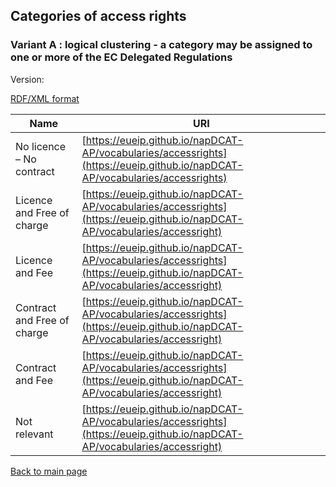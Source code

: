 ## Categories of access rights
### Variant A : logical clustering - a category may be assigned to one or more of the EC Delegated Regulations

Version:

[RDF/XML format](www.google.com)

Name | URI
---- | ---
No licence – No contract | [https://eueip.github.io/napDCAT-AP/vocabularies/accessrights](https://eueip.github.io/napDCAT-AP/vocabularies/accessrights)
Licence and Free of charge | [https://eueip.github.io/napDCAT-AP/vocabularies/accessrights](https://eueip.github.io/napDCAT-AP/vocabularies/accessright)
Licence and Fee | [https://eueip.github.io/napDCAT-AP/vocabularies/accessrights](https://eueip.github.io/napDCAT-AP/vocabularies/accessright)
Contract and Free of charge | [https://eueip.github.io/napDCAT-AP/vocabularies/accessrights](https://eueip.github.io/napDCAT-AP/vocabularies/accessright)
Contract and Fee | [https://eueip.github.io/napDCAT-AP/vocabularies/accessrights](https://eueip.github.io/napDCAT-AP/vocabularies/accessright)
Not relevant | [https://eueip.github.io/napDCAT-AP/vocabularies/accessrights](https://eueip.github.io/napDCAT-AP/vocabularies/accessright)

[Back to main page](https://eueip.github.io/napDCAT-AP/)
